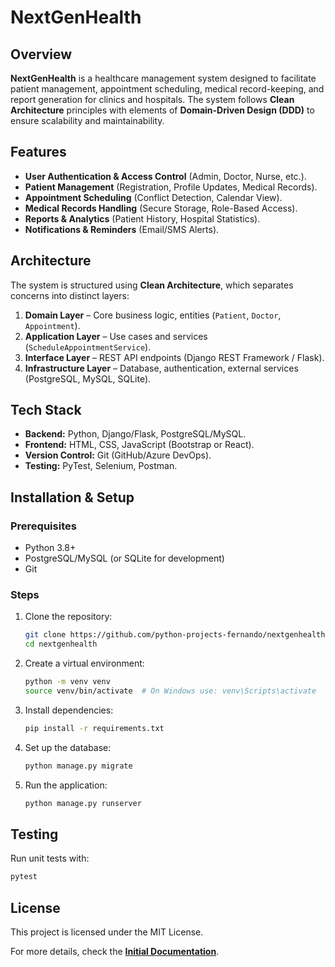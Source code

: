 # NextGenHealth

## Overview
**NextGenHealth** is a healthcare management system designed to facilitate patient management, appointment scheduling, medical record-keeping, and report generation for clinics and hospitals. The system follows **Clean Architecture** principles with elements of **Domain-Driven Design (DDD)** to ensure scalability and maintainability.

## Features
- **User Authentication & Access Control** (Admin, Doctor, Nurse, etc.).
- **Patient Management** (Registration, Profile Updates, Medical Records).
- **Appointment Scheduling** (Conflict Detection, Calendar View).
- **Medical Records Handling** (Secure Storage, Role-Based Access).
- **Reports & Analytics** (Patient History, Hospital Statistics).
- **Notifications & Reminders** (Email/SMS Alerts).

## Architecture
The system is structured using **Clean Architecture**, which separates concerns into distinct layers:

1. **Domain Layer** – Core business logic, entities (`Patient`, `Doctor`, `Appointment`).
2. **Application Layer** – Use cases and services (`ScheduleAppointmentService`).
3. **Interface Layer** – REST API endpoints (Django REST Framework / Flask).
4. **Infrastructure Layer** – Database, authentication, external services (PostgreSQL, MySQL, SQLite).

## Tech Stack
- **Backend:** Python, Django/Flask, PostgreSQL/MySQL.
- **Frontend:** HTML, CSS, JavaScript (Bootstrap or React).
- **Version Control:** Git (GitHub/Azure DevOps).
- **Testing:** PyTest, Selenium, Postman.

## Installation & Setup
### Prerequisites
- Python 3.8+
- PostgreSQL/MySQL (or SQLite for development)
- Git

### Steps
1. Clone the repository:
   ```sh
   git clone https://github.com/python-projects-fernando/nextgenhealth.git
   cd nextgenhealth
   ```
2. Create a virtual environment:
   ```sh
   python -m venv venv
   source venv/bin/activate  # On Windows use: venv\Scripts\activate
   ```
3. Install dependencies:
   ```sh
   pip install -r requirements.txt
   ```
4. Set up the database:
   ```sh
   python manage.py migrate
   ```
5. Run the application:
   ```sh
   python manage.py runserver
   ```

## Testing
Run unit tests with:
```sh
pytest
```

## License
This project is licensed under the MIT License.

For more details, check the **[Initial Documentation](./docs/06_initial_documentation.md)**.

